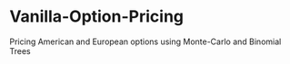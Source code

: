 # Vanilla-Option-Pricing
Pricing American and European options using Monte-Carlo and Binomial Trees

